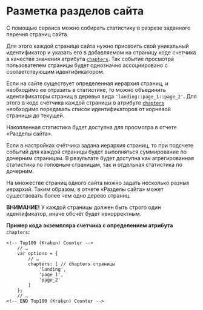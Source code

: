 # Разметка разделов сайта

С помощью сервиса можно собирать статистику в разрезе заданного перечня страниц сайта.

Для этого каждой странице сайта нужно присвоить свой уникальный идентификатор и указать его в добавляемом на страницу коде счетчика в качестве значения атрибута [`chapters`](parametry-schyotchika-top-100.md). Так событие просмотра пользователем страницы будет однозначно ассоциировано с соответствующим идентификатором.

Если на сайте существует определенная иерархия страниц, и необходимо ее отразить в статистике, то можно объединить идентификаторы страниц в деревья вида `'landing::page_1::page_2'`. Для этого в коде счётчика каждой страницы в атрибуте [`chapters`](parametry-schyotchika-top-100.md) необходимо передавать список идентификаторов от корневой страницы до текущей.

Накопленная статистика будет доступна для просмотра в отчете «Разделы сайта».

Если в настройках счётчика задана иерархия страниц, то при подсчете событий для каждой страницы будет выполняться суммирование по дочерним страницам. В результате будет доступна как агрегированная статистика по головным страницам, так и отдельная статистика по дочерним.

На множестве страниц одного сайта можно задать несколько разных иерархий. Таким образом, в отчете «Разделы сайта» может существовать более чем одно дерево страниц.

**ВНИМАНИЕ!** У каждой страницы должен быть строго один идентификатор, иначе обсчёт будет некорректным.

**Пример кода экземпляра счетчика с определением атрибута** `chapters`**:**

```
<!-- Top100 (Kraken) Counter -->
    // …
    var options = {
        // …
        chapters: [ // chapters страницы
            'landing',
            'page_1',
            'page_2'
        ]
    };
    // …
<!-- END Top100 (Kraken) Counter -->
```
